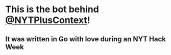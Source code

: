 # This is the bot behind [@NYTPlusContext](twitter.com/NYTPlusContext)!

## It was written in Go with love during an NYT Hack Week 
